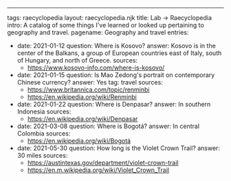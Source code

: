 ---
tags: raecyclopedia
layout: raecyclopedia.njk
title: Lab → Raecyclopedia
intro: A catalog of some things I've learned or looked up pertaining to geography and travel.
pagename: Geography and travel
entries:
  - date: 2021-01-12
    question: Where is Kosovo?
    answer: Kosovo is in the center of the Balkans, a group of European countries east of Italy, south of Hungary, and north of Greece.
    sources: 
      - https://www.kosovo-info.com/where-is-kosovo/
  - date: 2021-01-15
    question: Is Mao Zedong's portrait on contemporary Chinese currency?
    answer: Yes
    tag: travel
    sources:
      - https://www.britannica.com/topic/renminbi
      - https://en.wikipedia.org/wiki/Renminbi
  - date: 2021-01-22
    question: Where is Denpasar?
    answer: In southern Indonesia
    sources:
      - https://en.wikipedia.org/wiki/Denpasar
  - date: 2021-03-08
    question: Where is Bogotá?
    answer: In central Colombia
    sources:
      - https://en.wikipedia.org/wiki/Bogotá
  - date: 2021-05-30
    question: How long is the Violet Crown Trail?
    answer: 30 miles
    sources:
      - https://austintexas.gov/department/violet-crown-trail
      - https://en.m.wikipedia.org/wiki/Violet_Crown_Trail

     
